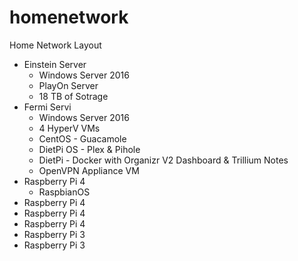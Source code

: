 # homenetwork
Home Network Layout

* Einstein Server
  * Windows Server 2016
  * PlayOn Server
  * 18 TB of Sotrage
* Fermi Servi
  * Windows Server 2016
  * 4 HyperV VMs
  * CentOS - Guacamole
  * DietPi OS - Plex & Pihole
  * DietPi - Docker with Organizr V2 Dashboard & Trillium Notes
  * OpenVPN Appliance VM
* Raspberry Pi 4
  * RaspbianOS
* Raspberry Pi 4
* Raspberry Pi 4
* Raspberry Pi 4
* Raspberry Pi 3
* Raspberry Pi 3
